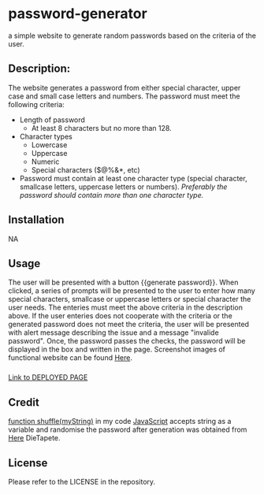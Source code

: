 # password-generator

a simple website to generate random passwords based on the criteria of the user. 

## Description:

The website generates a password from either special character, upper case and small case letters and numbers. The password must meet the following criteria:

* Length of password
    * At least 8 characters but no more than 128.
* Character types
    * Lowercase
    * Uppercase
    * Numeric
    * Special characters ($@%&*, etc)
* Password must contain at least one character type (special character, smallcase letters, uppercase letters or numbers). <em>Preferably the password should contain more than one character type.</em>

## Installation

NA

## Usage

The user will be presented with a button {{generate password}}. When clicked, a series of prompts will be presented to the user to enter how many special characters, smallcase or uppercase letters or special character the user needs. The enteries must meet the above criteria in the description above. If the user enteries does not cooperate with the criteria or the generated password does not meet the criteria, the user will be presented with alert message describing the issue and a message "invalide password". Once, the password passes the checks, the password will be displayed in the box and written in the page. Screenshot images of functional website can be found [Here](/assets/websiteImages/).

###

[Link to DEPLOYED PAGE](https://abdalla-diaai.github.io/password-generator/)

## Credit

[function shuffle(myString)](https://github.com/abdalla-diaai/password-generator/blob/3da0b66ba27d3ed4794c16554ea0119e78b68545/starter/script.js#L128C29-L138C2) in my code [JavaScript](/starter/script.js) accepts string as a variable and randomise the password after generation was obtained from [Here](https://gist.github.com/DieTapete/d76d855587c2f7abef7b) DieTapete.

## License

Please refer to the LICENSE in the repository.
